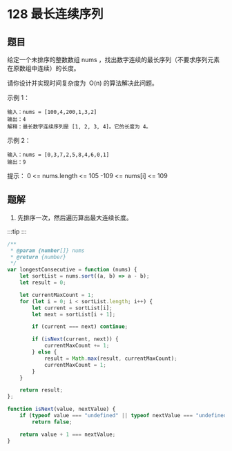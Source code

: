 # 128 最长连续序列

## 题目

给定一个未排序的整数数组 nums ，找出数字连续的最长序列（不要求序列元素在原数组中连续）的长度。

请你设计并实现时间复杂度为  O(n) 的算法解决此问题。

示例 1：

```
输入：nums = [100,4,200,1,3,2]
输出：4
解释：最长数字连续序列是 [1, 2, 3, 4]。它的长度为 4。
```

示例 2：

```
输入：nums = [0,3,7,2,5,8,4,6,0,1]
输出：9
```

提示：
0 <= nums.length <= 105
-109 <= nums[i] <= 109

## 题解

1. 先排序一次，然后遍历算出最大连续长度。

:::tip
<runtime :list="[100, 74.33, 49.2, 99.23]"  />
:::

```js
/**
 * @param {number[]} nums
 * @return {number}
 */
var longestConsecutive = function (nums) {
    let sortList = nums.sort((a, b) => a - b);
    let result = 0;

    let currentMaxCount = 1;
    for (let i = 0; i < sortList.length; i++) {
        let current = sortList[i];
        let next = sortList[i + 1];

        if (current === next) continue;

        if (isNext(current, next)) {
            currentMaxCount += 1;
        } else {
            result = Math.max(result, currentMaxCount);
            currentMaxCount = 1;
        }
    }

    return result;
};

function isNext(value, nextValue) {
    if (typeof value === "undefined" || typeof nextValue === "undefined")
        return false;

    return value + 1 === nextValue;
}
```
